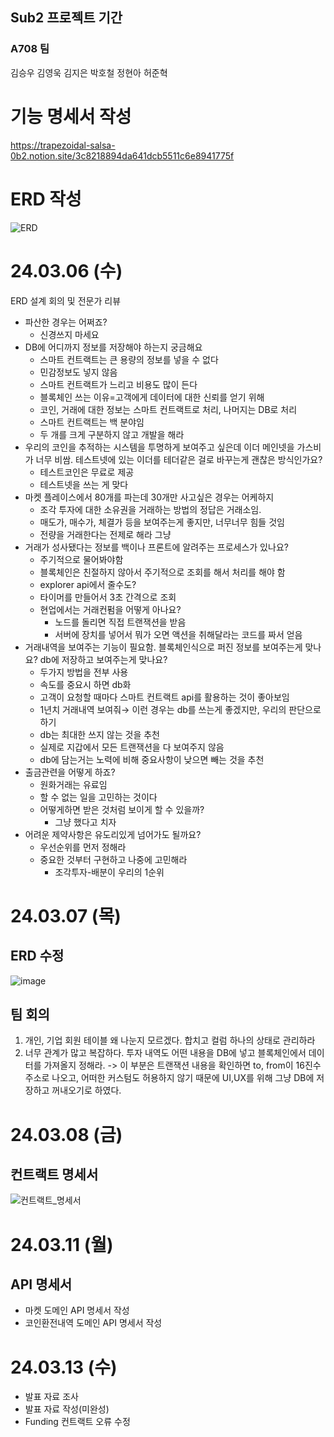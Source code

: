 ## Sub2 프로젝트 기간

### A708 팀

김승우 김영욱 김지은 박호철 정현아 허준혁

# 기능 명세서 작성

https://trapezoidal-salsa-0b2.notion.site/3c8218894da641dcb5511c6e8941775f

# ERD 작성

![ERD](/uploads/1fd251c57190779208cc50fe3f2974bf/ERD.png)

# 24.03.06 (수)
ERD 설계 회의 및 전문가 리뷰

- 파산한 경우는 어쩌죠?
    - 신경쓰지 마세요
- DB에 어디까지 정보를 저장해야 하는지 궁금해요
    - 스마트 컨트랙트는 큰 용량의 정보를 넣을 수 없다
    - 민감정보도 넣지 않음
    - 스마트 컨트랙트가 느리고 비용도 많이 든다
    - 블록체인 쓰는 이유=고객에게 데이터에 대한 신뢰를 얻기 위해
    - 코인, 거래에 대한 정보는 스마트 컨트랙트로 처리, 나머지는 DB로 처리
    - 스마트 컨트랙트는 백 분야임
    - 두 개를 크게 구분하지 않고 개발을 해라
- 우리의 코인을 추적하는 시스템을 투명하게 보여주고 싶은데 이더 메인넷을 가스비가 너무 비쌈. 테스트넷에 있는 이더를 테더같은 걸로 바꾸는게 괜찮은 방식인가요?
    - 테스트코인은 무료로 제공
    - 테스트넷을 쓰는 게 맞다
- 마켓 플레이스에서 80개를 파는데 30개만 사고싶은 경우는 어케하지
    - 조각 투자에 대한 소유권을 거래하는 방법의 정답은 거래소임.
    - 매도가, 매수가, 체결가 등을 보여주는게 좋지만, 너무너무 힘들 것임
    - 전량을 거래한다는 전제로 해라 그냥
- 거래가 성사됐다는 정보를 백이나 프론트에 알려주는 프로세스가 있나요?
    - 주기적으로 물어봐야함
    - 블록체인은 친절하지 않아서 주기적으로 조회를 해서 처리를 해야 함
    - explorer api에서 줄수도?
    - 타이머를 만들어서 3초 간격으로 조회
    - 현업에서는 거래컨펌을 어떻게 아나요?
        - 노드를 돌리면 직접 트랜잭션을 받음
        - 서버에 장치를 넣어서 뭐가 오면 액션을 취해달라는 코드를 짜서 얻음
- 거래내역을 보여주는 기능이 필요함. 블록체인식으로 퍼진 정보를 보여주는게 맞나요? db에 저장하고 보여주는게 맞나요?
    - 두가지 방법을 전부 사용
    - 속도를 중요시 하면 db화
    - 고객이 요청할 때마다 스마트 컨트랙트 api를 활용하는 것이 좋아보임
    - 1년치 거래내역 보여줘→ 이런 경우는 db를 쓰는게 좋겠지만, 우리의 판단으로 하기
    - db는 최대한 쓰지 않는 것을 추천
    - 실제로 지갑에서 모든 트랜잭션을 다 보여주지 않음
    - db에 담는거는 노력에 비해 중요사항이 낮으면 빼는 것을 추천
- 출금관련을 어떻게 하죠?
    - 원화거래는 유료임
    - 할 수 없는 일을 고민하는 것이다
    - 어떻게하면 받은 것처럼 보이게 할 수 있을까?
        - 그냥 했다고 치자
- 어려운 제약사항은 유도리있게 넘어가도 될까요?
    - 우선순위를 먼저 정해라
    - 중요한 것부터 구현하고 나중에 고민해라
        - 조각투자-배분이 우리의 1순위
# 24.03.07 (목)
## ERD 수정
![image](/uploads/4fff673cc3794492bc929a5f2572894e/image.png)

## 팀 회의
1. 개인, 기업 회원 테이블 왜 나눈지 모르겠다. 합치고 컬럼 하나의 상태로 관리하라
2. 너무 관계가 많고 복잡하다. 투자 내역도 어떤 내용을 DB에 넣고 블록체인에서 데이터를 가져올지 정해라.
-> 이 부분은 트랜잭션 내용을 확인하면 to, from이 16진수 주소로 나오고, 어떠한 커스텀도
허용하지 않기 때문에 UI,UX를 위해 그냥 DB에 저장하고 꺼내오기로 하였다.

# 24.03.08 (금)
## 컨트랙트 명세서
![컨트랙트_명세서](/uploads/28a98b02a5116b4286fe4b4c2adb911e/컨트랙트_명세서.png)
# 24.03.11 (월)
## API 명세서
- 마켓 도메인 API 명세서 작성
- 코인환전내역 도메인 API 명세서 작성
# 24.03.13 (수)
- 발표 자료 조사
- 발표 자료 작성(미완성)
- Funding 컨트랙트 오류 수정
